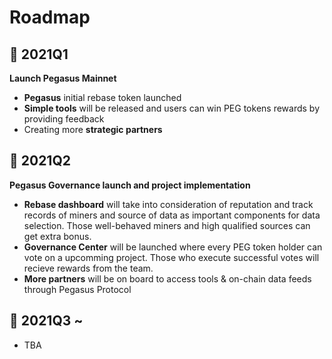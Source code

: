 # Roadmap

## 🚩 2021Q1 <a id="2021q1"></a>

**Launch Pegasus Mainnet**

* **Pegasus** initial rebase token launched
* **Simple tools** will be released and users can win PEG tokens rewards by providing feedback
* Creating more **strategic partners**

## 🚩 2021Q2 <a id="2021q2"></a>

**Pegasus Governance launch and project implementation**

* **Rebase dashboard** will take into consideration of reputation and track records of miners and source of data as important components for data selection. Those well-behaved miners and high qualified sources can get extra bonus.
* **Governance Center** will be launched where every PEG token holder can vote on a upcomming project. Those who execute successful votes will recieve rewards from the team.
* **More partners** will be on board to access tools & on-chain data feeds through Pegasus Protocol

## 🚩 2021Q3 ~ <a id="2021q3"></a>

* TBA

